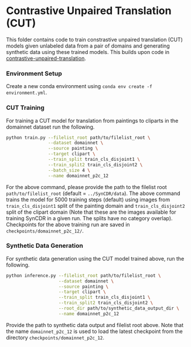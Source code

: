 
# Contrastive Unpaired Translation (CUT)

This folder contains code to train constrastive unpaired translation (CUT) models given unlabeled data from a pair of domains and generating synthetic data using these trained models. This builds upon code in [contrastive-unpaired-translation](https://github.com/taesungp/contrastive-unpaired-translation).

### Environment Setup
Create a new conda environment using `conda env create -f environment.yml`.


### CUT Training

For training a CUT model for translation from paintings to cliparts in the domainnet dataset run the following.

```bash
python train.py --filelist_root path/to/filelist_root \
                --dataset domainnet \
                --source painting \
                --target clipart \
                --train_split train_cls_disjoint1 \
                --train_split2 train_cls_disjoint2 \
                --batch_size 4 \
                --name domainnet_p2c_12
```

For the above command, please provide the path to the filelist root `path/to/filelist_root` (default = `../SynCDR/data`). 
The above command trains the model for 5000 training steps (default) using images from `train_cls_disjoint1` split of 
the painting domain and `train_cls_disjoint2` split of the clipart domain (Note that these are the images available for 
training SynCDR in a given run. The splits have no category overlap). Checkpoints for the above training run are saved in 
`checkpoints/domainnet_p2c_12/`.

### Synthetic Data Generation 

For synthetic data generation using the CUT model trained above, run the following.

```bash
python inference.py --filelist_root path/to/filelist_root \
                    --dataset domainnet \
                    --source painting \
                    --target clipart \
                    --train_split train_cls_disjoint1 \
                    --train_split2 train_cls_disjoint2 \
                    --root_dir path/to/synthetic_data_output_dir \
                    --name domainnet_p2c_12
```

Provide the path to synthetic data output and filelist root above. Note that 
the name `domainnet_p2c_12` is used to load the latest checkpoint from the directory 
`checkpoints/domainnet_p2c_12`. 
